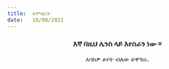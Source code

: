 ```yaml
---
title:  ትምህርት
date:   18/08/2021
---
```


### <center>እኛ በዚህ ሌንስ ላይ እየሰራን ነው ፡፡</center>
<center>እባክዎ ቆየት ብለው ይሞክሩ.</center>